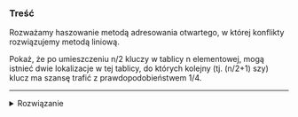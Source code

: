 ### Treść
Rozważamy haszowanie metodą adresowania otwartego, w której konflikty rozwiązujemy metodą liniową. 

Pokaż, że po umieszczeniu n/2 kluczy w tablicy n elementowej, mogą istnieć dwie lokalizacje w tej tablicy, do których kolejny (tj. (n/2+1) szy) klucz ma szansę trafić z prawdopodobieństwem 1/4.

------
<details><summary>Rozwiązanie</summary>
<p>
    
Przy n/2 elementów istnieje duża szansa powstania zlepków.

Jeśli powstanie zlepek długości n/4, to funkcja haszująca będzie miała prawdopodobieństwo 1/4, że w niego trafi(trafi w jakiś element zlepka).

Wtedy zaadresowany zostanie indeks tablicy następny po ostatnim elemencie zlepka. 


